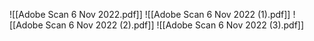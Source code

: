![[Adobe Scan 6 Nov 2022.pdf]]
![[Adobe Scan 6 Nov 2022 (1).pdf]]
![[Adobe Scan 6 Nov 2022 (2).pdf]]
![[Adobe Scan 6 Nov 2022 (3).pdf]]

